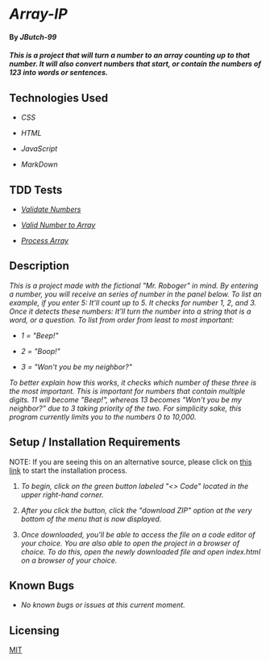 # _Array-IP_

#### By _**JButch-99**_

#### _This is a project that will turn a number to an array counting up to that number. It will also convert numbers that start, or contain the numbers of 123 into words or sentences._

## Technologies Used

* _CSS_

* _HTML_

* _JavaScript_

* _MarkDown_

## TDD Tests

* _[Validate Numbers](text/validateNumber.txt)_

* _[Valid Number to Array](text/validNumberToArray.txt)_

* _[Process Array](text/processArray.txt)_  

## Description

_This is a project made with the fictional "Mr. Roboger" in mind. By entering a number, you will receive an series of number in the panel below. To list an example, if you enter 5: It'll count up to 5. It checks for number 1, 2, and 3. Once it detects these numbers: It'll turn the number into a string that is a word, or a question. To list from order from least to most important:_

* _1 = "Beep!"_

* _2 = "Boop!"_

* _3 = "Won't you be my neighbor?"_

_To better explain how this works, it checks which number of these three is the most important. This is important for numbers that contain multiple digits. 11 will become "Beep!", whereas 13 becomes "Won't you be my neighbor?" due to 3 taking priority of the two. For simplicity sake, this program currently limits you to the numbers 0 to 10,000._

## Setup / Installation Requirements

NOTE: If you are seeing this on an alternative source, please click on [this link](https://github.com/JButch-99/Array-IP) to start the installation process.

1. _To begin, click on the green button labeled "<> Code" located in the upper right-hand corner._

2. _After you click the button, click the "download ZIP" option at the very bottom of the menu that is now displayed._

3. _Once downloaded, you'll be able to access the file on a code editor of your choice. You are also able to open the project in a browser of choice. To do this, open the newly downloaded file and open index.html on a browser of your choice._

## Known Bugs

* _No known bugs or issues at this current moment._

## Licensing 
[MIT](license.txt)



